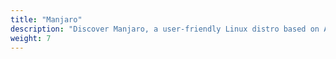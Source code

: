 ```yaml
---
title: "Manjaro"
description: "Discover Manjaro, a user-friendly Linux distro based on Arch. Our tutorials cover installation, configuration, and customization, catering to all users. Explore desktop environments, package management, and system administration for a modern Linux experience."
weight: 7
---
```

